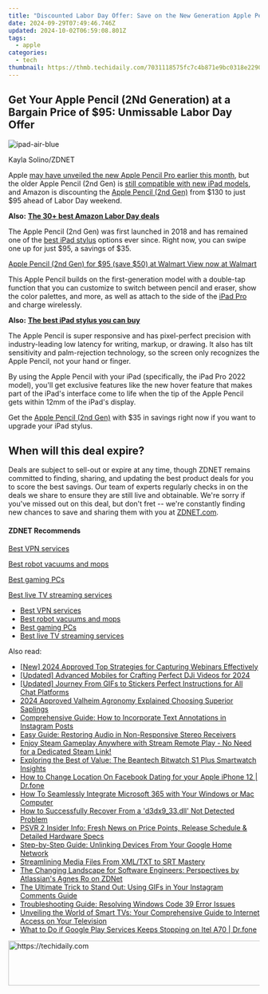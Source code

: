 ```yaml
---
title: "Discounted Labor Day Offer: Save on the New Generation Apple Pencil at Only $95 - Shop Now!"
date: 2024-09-29T07:49:46.746Z
updated: 2024-10-02T06:59:08.801Z
tags:
  - apple
categories:
  - tech
thumbnail: https://thmb.techidaily.com/7031118575fc7c4b871e9bc0318e22904e8a5da64ff2c87df07fed7ddfd21d40.jpg
---
```


## Get Your Apple Pencil (2Nd Generation) at a Bargain Price of $95: Unmissable Labor Day Offer

![ipad-air-blue](https://www.zdnet.com/a/img/resize/3d7669990827e2514b1a4f385beee113e22f0295/2024/03/29/76e0e681-ab36-455e-b3e5-3926c31697a8/img-1356.jpg?auto=webp&width=1280)

Kayla Solino/ZDNET

Apple [may have unveiled the new Apple Pencil Pro earlier this month](https://www.zdnet.com/article/everything-apple-will-announce-at-its-ipad-event-on-may-7-ipad-pro-air-pencil-and-more/), but the older Apple Pencil (2nd Gen) is [still compatible with new iPad models](https://www.zdnet.com/article/apple-pencil-pro-vs-apple-pencil-2/), and Amazon is discounting the [Apple Pencil (2nd Gen)](https://goto.walmart.com/c/159047/565706/9383?&sharedid=zdnet&partnerpropertyid=1980086&u=https%3A%2F%2Fwww.walmart.com%2Fip%2FApple-Pencil-2nd-Generation-Pixel-Perfect-Precision-Industry-Leading-Low-Latency-Perfect-Note-Taking-Drawing-Signing-documents-Attaches-Charges-Pairs%2F949679706&subId1=subid%5Fvalue) from $130 to just $95 ahead of Labor Day weekend.

**Also:** [**The 30+ best Amazon Labor Day deals**](https://www.zdnet.com/home-and-office/best-labor-day-amazon-deals-2024/)

The Apple Pencil (2nd Gen) was first launched in 2018 and has remained one of the [best iPad stylus](https://www.zdnet.com/article/best-ipad-stylus/) options ever since. Right now, you can swipe one up for just $95, a savings of $35.

[Apple Pencil (2nd Gen) for $95 (save $50) at Walmart View now at Walmart](https://goto.walmart.com/c/159047/565706/9383?&sharedid=zdnet&partnerpropertyid=1980086&u=https%3A%2F%2Fwww.walmart.com%2Fip%2FApple-Pencil-2nd-Generation-Pixel-Perfect-Precision-Industry-Leading-Low-Latency-Perfect-Note-Taking-Drawing-Signing-documents-Attaches-Charges-Pairs%2F949679706&subId1=subid%5Fvalue)

This Apple Pencil builds on the first-generation model with a double-tap function that you can customize to switch between pencil and eraser, show the color palettes, and more, as well as attach to the side of the [iPad Pro](https://www.amazon.com/dp/B0BJLF2BRM?tag=zdnet-buy-button-20) and charge wirelessly.

**Also:** [**The best iPad stylus you can buy**](https://www.zdnet.com/article/best-ipad-stylus/)

The Apple Pencil is super responsive and has pixel-perfect precision with industry-leading low latency for writing, markup, or drawing. It also has tilt sensitivity and palm-rejection technology, so the screen only recognizes the Apple Pencil, not your hand or finger.

By using the Apple Pencil with your iPad (specifically, the iPad Pro 2022 model), you'll get exclusive features like the new hover feature that makes part of the iPad's interface come to life when the tip of the Apple Pencil gets within 12mm of the iPad's display. 

Get the [Apple Pencil (2nd Gen)](https://goto.walmart.com/c/159047/565706/9383?&sharedid=zdnet&partnerpropertyid=1980086&u=https%3A%2F%2Fwww.walmart.com%2Fip%2FApple-Pencil-2nd-Generation-Pixel-Perfect-Precision-Industry-Leading-Low-Latency-Perfect-Note-Taking-Drawing-Signing-documents-Attaches-Charges-Pairs%2F949679706&subId1=subid%5Fvalue) with $35 in savings right now if you want to upgrade your iPad stylus. 

## When will this deal expire?

Deals are subject to sell-out or expire at any time, though ZDNET remains committed to finding, sharing, and updating the best product deals for you to score the best savings. Our team of experts regularly checks in on the deals we share to ensure they are still live and obtainable. We're sorry if you've missed out on this deal, but don't fret -- we're constantly finding new chances to save and sharing them with you at [ZDNET.com](https://www.zdnet.com/). 

#### **ZDNET** Recommends

[Best VPN services](https://www.zdnet.com/article/best-vpn/ "Best VPN services")

[Best robot vacuums and mops](https://www.zdnet.com/article/best-robot-vacuum-mop/ "Best robot vacuums and mops")

[Best gaming PCs](https://www.zdnet.com/article/best-gaming-pc/ "Best gaming PCs")

[Best live TV streaming services](https://www.zdnet.com/article/best-live-tv-streaming-service/ "Best live TV streaming services")

* [Best VPN services](https://www.zdnet.com/article/best-vpn/ "Best VPN services")
* [Best robot vacuums and mops](https://www.zdnet.com/article/best-robot-vacuum-mop/ "Best robot vacuums and mops")
* [Best gaming PCs](https://www.zdnet.com/article/best-gaming-pc/ "Best gaming PCs")
* [Best live TV streaming services](https://www.zdnet.com/article/best-live-tv-streaming-service/ "Best live TV streaming services")

<ins class="adsbygoogle"
     style="display:block"
     data-ad-format="autorelaxed"
     data-ad-client="ca-pub-7571918770474297"
     data-ad-slot="1223367746"></ins>

<ins class="adsbygoogle"
     style="display:block"
     data-ad-client="ca-pub-7571918770474297"
     data-ad-slot="8358498916"
     data-ad-format="auto"
     data-full-width-responsive="true"></ins>

<span class="atpl-alsoreadstyle">Also read:</span>
<div><ul>
<li><a href="https://visual-screen-recording.techidaily.com/new-2024-approved-top-strategies-for-capturing-webinars-effectively/"><u>[New] 2024 Approved Top Strategies for Capturing Webinars Effectively</u></a></li>
<li><a href="https://fox-cloud.techidaily.com/updated-advanced-mobiles-for-crafting-perfect-dji-videos-for-2024/"><u>[Updated] Advanced Mobiles for Crafting Perfect DJi Videos for 2024</u></a></li>
<li><a href="https://extra-skills.techidaily.com/updated-journey-from-gifs-to-stickers-perfect-instructions-for-all-chat-platforms/"><u>[Updated] Journey From GIFs to Stickers Perfect Instructions for All Chat Platforms</u></a></li>
<li><a href="https://screen-sharing-recording.techidaily.com/2024-approved-valheim-agronomy-explained-choosing-superior-saplings/"><u>2024 Approved Valheim Agronomy Explained Choosing Superior Saplings</u></a></li>
<li><a href="https://tech-renaissance.techidaily.com/comprehensive-guide-how-to-incorporate-text-annotations-in-instagram-posts/"><u>Comprehensive Guide: How to Incorporate Text Annotations in Instagram Posts</u></a></li>
<li><a href="https://tech-renaissance.techidaily.com/easy-guide-restoring-audio-in-non-responsive-stereo-receivers/"><u>Easy Guide: Restoring Audio in Non-Responsive Stereo Receivers</u></a></li>
<li><a href="https://hardware-reviews.techidaily.com/enjoy-steam-gameplay-anywhere-with-stream-remote-play-no-need-for-a-dedicated-steam-link/"><u>Enjoy Steam Gameplay Anywhere with Stream Remote Play - No Need for a Dedicated Steam Link!</u></a></li>
<li><a href="https://buynow-marvelous.techidaily.com/exploring-the-best-of-value-the-beantech-bitwatch-s1-plus-smartwatch-insights/"><u>Exploring the Best of Value: The Beantech Bitwatch S1 Plus Smartwatch Insights</u></a></li>
<li><a href="https://location-social.techidaily.com/how-to-change-location-on-facebook-dating-for-your-apple-iphone-12-drfone-by-drfone-virtual-ios/"><u>How to Change Location On Facebook Dating for your Apple iPhone 12 | Dr.fone</u></a></li>
<li><a href="https://tech-renaissance.techidaily.com/how-to-seamlessly-integrate-microsoft-365-with-your-windows-or-mac-computer/"><u>How To Seamlessly Integrate Microsoft 365 with Your Windows or Mac Computer</u></a></li>
<li><a href="https://tech-renaissance.techidaily.com/how-to-successfully-recover-from-a-d3dx933dll-not-detected-problem/"><u>How to Successfully Recover From a 'd3dx9_33.dll' Not Detected Problem</u></a></li>
<li><a href="https://tech-renaissance.techidaily.com/psvr-2-insider-info-fresh-news-on-price-points-release-schedule-and-detailed-hardware-specs/"><u>PSVR 2 Insider Info: Fresh News on Price Points, Release Schedule & Detailed Hardware Specs</u></a></li>
<li><a href="https://tech-renaissance.techidaily.com/step-by-step-guide-unlinking-devices-from-your-google-home-network/"><u>Step-by-Step Guide: Unlinking Devices From Your Google Home Network</u></a></li>
<li><a href="https://extra-lessons.techidaily.com/streamlining-media-files-from-xmltxt-to-srt-mastery/"><u>Streamlining Media Files From XML/TXT to SRT Mastery</u></a></li>
<li><a href="https://app-tips.techidaily.com/the-changing-landscape-for-software-engineers-perspectives-by-atlassians-agnes-ro-on-zdnet/"><u>The Changing Landscape for Software Engineers: Perspectives by Atlassian's Agnes Ro on ZDNet</u></a></li>
<li><a href="https://tech-renaissance.techidaily.com/the-ultimate-trick-to-stand-out-using-gifs-in-your-instagram-comments-guide/"><u>The Ultimate Trick to Stand Out: Using GIFs in Your Instagram Comments Guide</u></a></li>
<li><a href="https://tech-renaissance.techidaily.com/troubleshooting-guide-resolving-windows-code-39-error-issues/"><u>Troubleshooting Guide: Resolving Windows Code 39 Error Issues</u></a></li>
<li><a href="https://tech-renaissance.techidaily.com/unveiling-the-world-of-smart-tvs-your-comprehensive-guide-to-internet-access-on-your-television/"><u>Unveiling the World of Smart TVs: Your Comprehensive Guide to Internet Access on Your Television</u></a></li>
<li><a href="https://howto.techidaily.com/what-to-do-if-google-play-services-keeps-stopping-on-itel-a70-drfone-by-drfone-fix-android-problems-fix-android-problems/"><u>What to Do if Google Play Services Keeps Stopping on Itel A70 | Dr.fone</u></a></li>
</ul></div>

<!-- affiliate ads begin -->
<a href="https://ephamedtechinc.pxf.io/c/5597632/2136623/26400" target="_top" id="2136623">
  <img src="//a.impactradius-go.com/display-ad/26400-2136623" border="0" alt="https://techidaily.com" width="728" height="90"/>
</a>
<img height="0" width="0" src="https://ephamedtechinc.pxf.io/i/5597632/2136623/26400" style="position:absolute;visibility:hidden;" border="0" />
<!-- affiliate ads end -->

